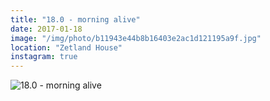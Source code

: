 ```yaml
---
title: "18.0 - morning alive"
date: 2017-01-18
image: "/img/photo/b11943e44b8b16403e2ac1d121195a9f.jpg"
location: "Zetland House"
instagram: true
---
```


![18.0 - morning alive](/img/photo/b11943e44b8b16403e2ac1d121195a9f.jpg)
